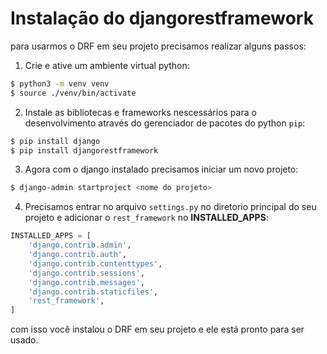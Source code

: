 # Instalação do djangorestframework 

para usarmos o DRF em seu projeto precisamos realizar alguns passos:

1. Crie e ative um ambiente virtual python:

```bash
$ python3 -m venv venv
$ source ./venv/bin/activate
```

2. Instale as bibliotecas e frameworks nescessários para o desenvolvimento através do gerenciador de pacotes do python `pip`:

```bash
$ pip install django
$ pip install djangorestframework
```

3. Agora com o django instalado precisamos iniciar um novo projeto:

```bash
$ django-admin startproject <nome do projeto>
```

4. Precisamos entrar no arquivo `settings.py` no diretorio principal do seu projeto e adicionar o `rest_framework` no **INSTALLED_APPS**:

```python
INSTALLED_APPS = [
    'django.contrib.admin',
    'django.contrib.auth',
    'django.contrib.contenttypes',
    'django.contrib.sessions',
    'django.contrib.messages',
    'django.contrib.staticfiles',
    'rest_framework',
]
```

com isso você instalou o DRF em seu projeto e ele está pronto para ser usado.


